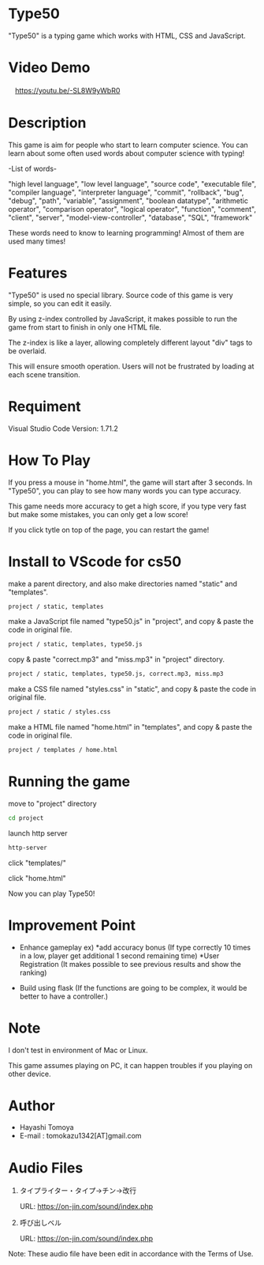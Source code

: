 # Type50
"Type50" is a typing game which works with HTML, CSS and JavaScript.

# Video Demo
<URL>　https://youtu.be/-SL8W9yWbR0

# Description
This game is aim for people who start to learn computer science.
You can learn about some often used words about computer science with typing!

-List of words-

"high level language", "low level language", "source code", "executable file", "compiler language",
"interpreter language", "commit", "rollback", "bug", "debug",
"path", "variable", "assignment", "boolean datatype", "arithmetic operator",
"comparison operator", "logical operator", "function", "comment", "client",
"server", "model-view-controller", "database", "SQL", "framework"

These words need to know to learning programming!
Almost of them are used many times!

# Features
"Type50" is used no special library.
Source code of this game is very simple, so you can edit it easily.

By using z-index controlled by JavaScript, it makes possible to run the game from start to finish in only one HTML file.

The z-index is like a layer, allowing completely different layout "div" tags to be overlaid.

This will ensure smooth operation. Users will not be frustrated by loading at each scene transition.

# Requiment
Visual Studio Code
Version: 1.71.2

# How To Play
If you press a mouse in "home.html", the game will start after 3 seconds.
In "Type50", you can play to see how many words you can type accuracy.

This game needs more accuracy to get a high score, if you type very fast but
make some mistakes, you can only get a low score!

If you click tytle on top of the page, you can restart the game!

# Install to VScode for cs50

make a parent directory, and also make directories named "static" and "templates".
```bash
project / static, templates
```

make a JavaScript file named "type50.js" in "project", and copy & paste the code in original file.
```bash
project / static, templates, type50.js
```

copy & paste "correct.mp3" and "miss.mp3" in "project" directory.
```bash
project / static, templates, type50.js, correct.mp3, miss.mp3
```

make a CSS file named "styles.css" in "static", and copy & paste the code in original file.
```bash
project / static / styles.css
```

make a HTML file named "home.html" in "templates", and copy & paste the code in original file.
```bash
project / templates / home.html
```

# Running the game

move to "project" directory
```bash
cd project
```

launch http server
```bash
http-server
```

click "templates/"

click "home.html"

Now you can play Type50!

# Improvement Point
* Enhance gameplay
ex)  *add accuracy bonus (If type correctly 10 times in a low, player get additional 1 second remaining time)
     *User Registration (It makes possible to see previous results and show the ranking)

* Build using flask (If the functions are going to be complex, it would be better to have a controller.)

# Note
I don't test in environment of Mac or Linux.

This game assumes playing on PC, it can happen troubles if you playing on other device.

# Author

* Hayashi Tomoya
* E-mail : tomokazu1342[AT]gmail.com

# Audio Files
1. タイプライター・タイプ→チン→改行

    URL: https://on-jin.com/sound/index.php

2. 呼び出しベル

    URL: https://on-jin.com/sound/index.php


Note: These audio file have been edit in accordance with the Terms of Use.